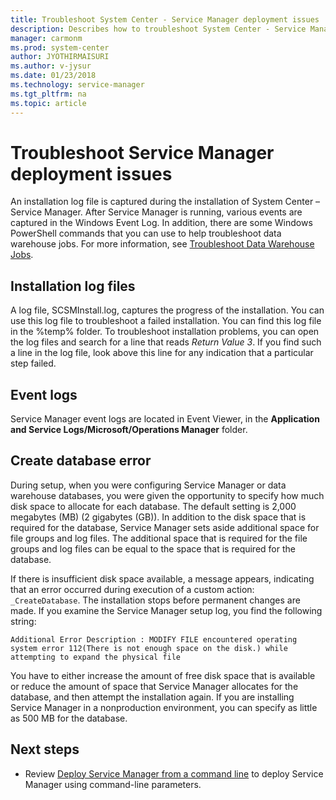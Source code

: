 ```yaml
---
title: Troubleshoot System Center - Service Manager deployment issues
description: Describes how to troubleshoot System Center - Service Manager deployment issues.
manager: carmonm
ms.prod: system-center
author: JYOTHIRMAISURI
ms.author: v-jysur
ms.date: 01/23/2018
ms.technology: service-manager
ms.tgt_pltfrm: na
ms.topic: article
---
```


# Troubleshoot Service Manager deployment issues

An installation log file is captured during the installation of System Center – Service Manager. After Service Manager is running, various events are captured in the Windows Event Log. In addition, there are some Windows PowerShell commands that you can use to help troubleshoot data warehouse jobs. For more information, see [Troubleshoot Data Warehouse Jobs](manage-dw.md).



## Installation log files

A log file, SCSMInstall.log, captures the progress of the installation. You can use this log file to troubleshoot a failed installation. You can find this log file in the %temp% folder. To troubleshoot installation problems, you can open the log files and search for a line that reads *Return Value 3*. If you find such a line in the log file, look above this line for any indication that a particular step failed.

## Event logs

Service Manager event logs are located in Event Viewer, in the **Application and Service Logs/Microsoft/Operations Manager** folder.

## Create database error

During setup, when you were configuring Service Manager or data warehouse databases, you were given the opportunity to specify how much disk space to allocate for each database. The default setting is 2,000 megabytes (MB) (2 gigabytes (GB)). In addition to the disk space that is required for the database, Service Manager sets aside additional space for file groups and log files. The additional space that is required for the file groups and log files can be equal to the space that is required for the database.

If there is insufficient disk space available, a message appears, indicating that an error occurred during execution of a custom action: `_CreateDatabase`. The installation stops before permanent changes are made. If you examine the Service Manager setup log, you find the following string:

```
Additional Error Description : MODIFY FILE encountered operating system error 112(There is not enough space on the disk.) while attempting to expand the physical file
```

You have to either increase the amount of free disk space that is available or reduce the amount of space that Service Manager allocates for the database, and then attempt the installation again. If you are installing Service Manager in a nonproduction environment, you can specify as little as 500 MB for the database.

## Next steps

- Review [Deploy Service Manager from a command line](deploy-cmd-line.md) to deploy Service Manager using command-line parameters.

